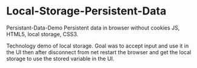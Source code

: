 Local-Storage-Persistent-Data
=============================

Persistant-Data-Demo Persistent data in browser without cookies JS, HTML5, local storage, CSS3.

Technology demo of local storage. Goal was to accept input and use it in the UI then after disconnect from net restart the browser and get the local storage to use the stored variable in the UI. 
